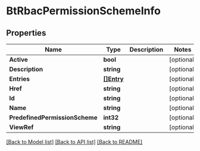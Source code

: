 # BtRbacPermissionSchemeInfo

## Properties

Name | Type | Description | Notes
------------ | ------------- | ------------- | -------------
**Active** | **bool** |  | [optional] 
**Description** | **string** |  | [optional] 
**Entries** | [**[]Entry**](Entry.md) |  | [optional] 
**Href** | **string** |  | [optional] 
**Id** | **string** |  | [optional] 
**Name** | **string** |  | [optional] 
**PredefinedPermissionScheme** | **int32** |  | [optional] 
**ViewRef** | **string** |  | [optional] 

[[Back to Model list]](../README.md#documentation-for-models) [[Back to API list]](../README.md#documentation-for-api-endpoints) [[Back to README]](../README.md)



